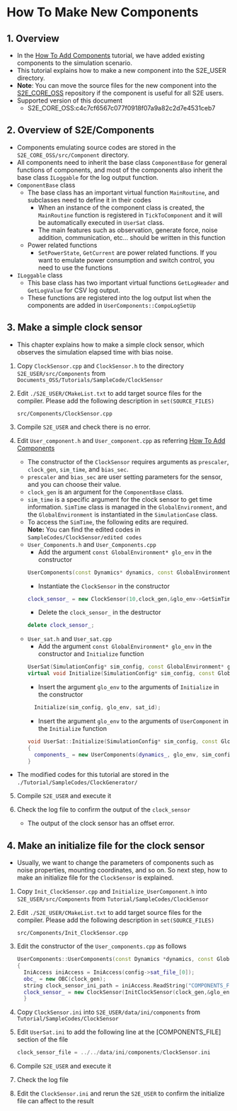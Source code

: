 # How To Make New Components

## 1.  Overview

- In the [How To Add Components](./Tutorials/HowToAddComponents.md) tutorial, we have added existing components to the simulation scenario.
- This tutorial explains how to make a new component into the S2E_USER directory.
- **Note**: You can move the source files for the new component into the [S2E_CORE_OSS](https://gitlab.com/ut_issl/s2e/s2e_core_oss) repository if the component is useful for all S2E users.
- Supported version of this document
  - S2E_CORE_OSS:c4c7cf6567c077f0918f07a9a82c2d7e4531ceb7

## 2. Overview of S2E/Components

- Components emulating source codes are stored in the `S2E_CORE_OSS/src/Component` directory. 
- All components need to inherit the base class `ComponentBase` for general functions of components, and most of the components also inherit the base class `ILoggable` for the log output function.
- `ComponentBase` class
  - The base class has an important virtual function `MainRoutine`, and subclasses need to define it in their codes
    - When an instance of the component class is created, the `MainRoutine` function is registered in `TickToComponent` and it will be automatically executed in `UserSat` class.
    - The main features such as observation, generate force, noise addition, communication, etc... should be written in this function
  - Power related functions
    - `SetPowerState`, `GetCurrent` are power related functions. If you want to emulate power consumption and switch control, you need to use the functions
- `ILoggable` class
  - This base class has two important virtual functions `GetLogHeader` and `GetLogValue` for CSV log output.
  - These functions are registered into the log output list when the components are added in `UserComponents::CompoLogSetUp` 

## 3. Make a simple clock sensor

- This chapter explains how to make a simple clock sensor, which observes the simulation elapsed time with bias noise.

1. Copy `ClockSensor.cpp` and `ClockSensor.h` to the directory `S2E_USER/src/Components` from `Documents_OSS/Tutorials/SampleCode/ClockSensor`

2. Edit `./S2E_USER/CMakeList.txt` to add target source files for the compiler. Please add the following description in `set(SOURCE_FILES)`

   ```
   src/Components/ClockSensor.cpp
   ```

3. Compile `S2E_USER` and check there is no error.

4. Edit `User_component.h` and `User_component.cpp` as referring [How To Add Components](./Tutorials/HowToAddComponents.md)

   - The constructor of the `ClockSensor` requires arguments as `prescaler`, `clock_gen`, `sim_time`, and `bias_sec`.
   - `prescaler` and `bias_sec` are user setting parameters for the sensor, and you can choose their value.
   - `clock_gen` is an argument for the `ComponentBase` class.
   - `sim_time` is a specific argument for the clock sensor to get time information. `SimTime` class is managed in the `GlobalEnvironment`, and the `GlobalEnvironment` is instantiated in the `SimulationCase` class.
   - To access the `SimTime`, the following edits are required.  
      **Note:** You can find the edited codes in `SampleCodes/ClockSensor/edited codes`
   - `User_Components.h` and `User_Components.cpp`
     - Add the argument `const GlobalEnvironment* glo_env` in the constructor
     ```c++
     UserComponents(const Dynamics* dynamics, const GlobalEnvironment* glo_env, const SimulationConfig* config, ClockGenerator* clock_gen, const int sat_id);
     ```
     - Instantiate the `ClockSensor` in the constructor
     ```c++
     clock_sensor_ = new ClockSensor(10,clock_gen,&glo_env->GetSimTime(),0.001);
     ```
     - Delete the `clock_sensor_` in the destructor
     ```c++
     delete clock_sensor_;
     ```
   - `User_sat.h` and `User_sat.cpp`
     - Add the argument `const GlobalEnvironment* glo_env` in the constructor and `Initialize` function
     ```c++
     UserSat(SimulationConfig* sim_config, const GlobalEnvironment* glo_env, const int sat_id);
     virtual void Initialize(SimulationConfig* sim_config, const GlobalEnvironment* glo_env, const int sat_id);
     ```
     - Insert the argument `glo_env` to the arguments of `Initialize` in the constructor
     ```c++
       Initialize(sim_config, glo_env, sat_id);
     ```
     - Insert the argument `glo_env` to the arguments of `UserComponent` in the `Initialize` function
     ```c++
     void UserSat::Initialize(SimulationConfig* sim_config, const GlobalEnvironment* glo_env, const int sat_id)
     {
       components_ = new UserComponents(dynamics_, glo_env, sim_config, &clock_gen_, sat_id);
     }
     ```
  - The modified codes for this tutorial are stored in the `./Tutorial/SampleCodes/ClockGenerator/`
5. Compile `S2E_USER` and execute it

6. Check the log file to confirm the output of the `clock_sensor`
   - The output of the clock sensor has an offset error.

## 4. Make an initialize file for the clock sensor

- Usually, we want to change the parameters of components such as noise properties, mounting coordinates, and so on. So next step, how to make an initialize file for the `ClockSensor` is explained.

1. Copy `Init_ClockSensor.cpp` and `Initialize_UserComponent.h` into `S2E_USER/src/Components` from `Tutorial/SampleCodes/ClockSensor`

2. Edit `./S2E_USER/CMakeList.txt` to add target source files for the compiler. Please add the following description in `set(SOURCE_FILES)`

   ```
   src/Components/Init_ClockSensor.cpp
   ```

4. Edit the constructor of the `User_components.cpp` as follows

   ```c++
   UserComponents::UserComponents(const Dynamics *dynamics, const GlobalEnvironment* glo_env, const SimulationConfig *config, ClockGenerator *clock_gen, const int sat_id)
   {
     IniAccess iniAccess = IniAccess(config->sat_file_[0]);
     obc_ = new OBC(clock_gen);
     string clock_sensor_ini_path = iniAccess.ReadString("COMPONENTS_FILE", "clock_sensor_file");
     clock_sensor_ = new ClockSensor(InitClockSensor(clock_gen,&glo_env->GetSimTime(),clock_sensor_ini_path));
     }
   ```

6. Copy `ClockSensor.ini` into `S2E_USER/data/ini/components` from `Tutorial/SampleCodes/ClockSensor`

7. Edit `UserSat.ini` to add the following line at the [COMPONENTS_FILE] section of the file

   ```c++
   clock_sensor_file = ../../data/ini/components/ClockSensor.ini
   ```

8. Compile `S2E_USER` and execute it

9. Check the log file 

10. Edit the `ClockSensor.ini` and rerun the `S2E_USER` to confirm the initialize file can affect to the result

